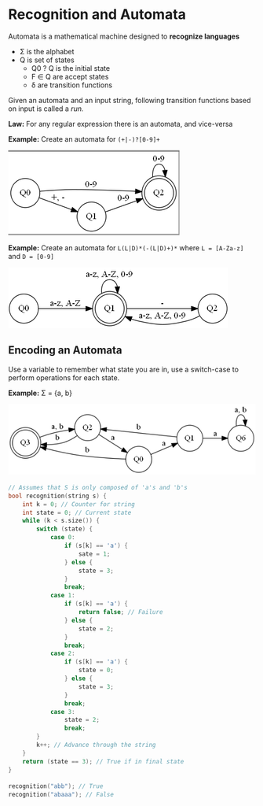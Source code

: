 ﻿# Recognition and Automata
Automata is a mathematical machine designed to **recognize languages**

 * Σ is the alphabet 
 * Q is set of states
    * Q0 ? Q is the initial state 
    * F ∈ Q are accept states
    * δ are transition functions 

Given an automata and an input string, following transition functions based on input is called a *run.*

**Law:** For any regular expression there is an automata, and vice-versa

**Example:** Create an automata for ```(+|-)?[0-9]+```

![Automata for example](images/automata1.png)

**Example:** Create an automata for ```L(L|D)*(-(L|D)+)*``` where ```L = [A-Za-z]``` and ```D = [0-9]```

![Automata for example](images/automata2.png)


## Encoding an Automata 
Use a variable to remember what state you are in, use a switch-case to perform operations for each state. 

**Example:** Σ = {a, b} 

![Automata for example](images/automata3.png)
```cpp
// Assumes that S is only composed of 'a's and 'b's
bool recognition(string s) { 
	int k = 0; // Counter for string 
	int state = 0; // Current state 
	while (k < s.size()) { 
		switch (state) { 
			case 0: 
				if (s[k] == 'a') {
					sate = 1; 
				} else { 
					state = 3;
				}
				break;
			case 1: 
				if (s[k] == 'a') { 
					return false; // Failure 
				} else { 
					state = 2;
				}
				break; 
			case 2: 
				if (s[k] == 'a') { 
					state = 0;
				} else { 
					state = 3;
				}
				break;
			case 3: 
				state = 2; 
				break;
		}
		k++; // Advance through the string
	}
	return (state == 3); // True if in final state
}

recognition("abb"); // True 
recognition("abaaa"); // False
```